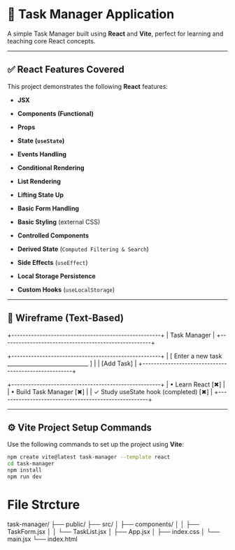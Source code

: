 # 📝 Task Manager Application

A simple Task Manager built using **React** and **Vite**, perfect for learning and teaching core React concepts.

---

## ✅ React Features Covered

This project demonstrates the following **React** features:

- **JSX**
- **Components (Functional)**
- **Props**
- **State (`useState`)**
- **Events Handling**
- **Conditional Rendering**
- **List Rendering**
- **Lifting State Up**
- **Basic Form Handling**
- **Basic Styling** (external CSS)

- **Controlled Components**
- **Derived State** (`Computed Filtering & Search`)
- **Side Effects** (`useEffect`)
- **Local Storage Persistence**
- **Custom Hooks** (`useLocalStorage`)

---

## 🧩 Wireframe (Text-Based)

+-----------------------------------------------------+
| Task Manager |
+-----------------------------------------------------+

+-----------------------------------------------------+
| [ Enter a new task _____________________________ ] |
| [Add Task] |
+-----------------------------------------------------+

+-----------------------------------------------------+
| • Learn React [✖] |
| • Build Task Manager [✖] |
| ✓ Study useState hook (completed) [✖] |
+-----------------------------------------------------+



---

## ⚙️ Vite Project Setup Commands

Use the following commands to set up the project using **Vite**:

```bash
npm create vite@latest task-manager --template react
cd task-manager
npm install
npm run dev
```



# File Strcture

task-manager/
├── public/
├── src/
│   ├── components/
│   │   ├── TaskForm.jsx
│   │   └── TaskList.jsx
│   ├── App.jsx
│   ├── index.css
│   └── main.jsx
└── index.html
